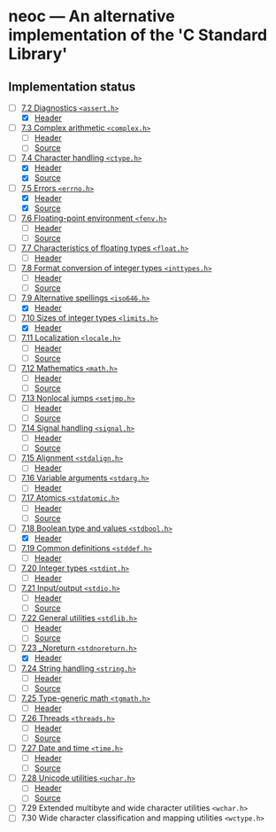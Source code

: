 # neoc — An alternative implementation of the 'C Standard Library'

## Implementation status

- [ ] [7.2 Diagnostics `<assert.h>`](assert/README.md)
  - [x] [Header](../include/assert.h)
- [ ] [7.3 Complex arithmetic `<complex.h>`](complex/README.md)
  - [ ] [Header](../include/complex.h)
  - [ ] [Source](complex)
- [ ] [7.4 Character handling `<ctype.h>`](ctype/README.md)
  - [x] [Header](../include/ctype.h)
  - [x] [Source](ctype)
- [ ] [7.5 Errors `<errno.h>`](errno/README.md)
  - [x] [Header](../include/errno.h)
  - [x] [Source](errno)
- [ ] [7.6 Floating-point environment `<fenv.h>`](fenv/README.md)
  - [ ] [Header](../include/fenv.h)
  - [ ] [Source](fenv)
- [ ] [7.7 Characteristics of floating types `<float.h>`](float/README.md)
  - [ ] [Header](../include/float.h)
- [ ] [7.8 Format conversion of integer types `<inttypes.h>`](inttypes/README.md)
  - [ ] [Header](../include/inttypes.h)
  - [ ] [Source](inttypes)
- [ ] [7.9 Alternative spellings `<iso646.h>`](iso646/README.md)
  - [x] [Header](../include/iso646.h)
- [ ] [7.10 Sizes of integer types `<limits.h>`](limits/README.md)
  - [x] [Header](../include/limits.h)
- [ ] [7.11 Localization `<locale.h>`](locale/README.md)
  - [ ] [Header](../include/locale.h)
  - [ ] [Source](locale)
- [ ] [7.12 Mathematics `<math.h>`](math/README.md)
  - [ ] [Header](../include/math.h)
  - [ ] [Source](math)
- [ ] [7.13 Nonlocal jumps `<setjmp.h>`](setjmp/README.md)
  - [ ] [Header](../include/setjmp.h)
  - [ ] [Source](setjmp)
- [ ] [7.14 Signal handling `<signal.h>`](signal/README.md)
  - [ ] [Header](../include/signal.h)
  - [ ] [Source](signal)
- [ ] [7.15 Alignment `<stdalign.h>`](stdalign/README.md)
  - [ ] [Header](../include/stdalign.h)
- [ ] [7.16 Variable arguments `<stdarg.h>`](stdarg/README.md)
  - [ ] [Header](../include/stdarg.h)
- [ ] [7.17 Atomics `<stdatomic.h>`](stdatomic/README.md)
  - [ ] [Header](../include/stdatomic.h)
  - [ ] [Source](stdatomic)
- [ ] [7.18 Boolean type and values `<stdbool.h>`](stdbool/README.md)
  - [x] [Header](../include/stdbool.h)
- [ ] [7.19 Common definitions `<stddef.h>`](stddef/README.md)
  - [ ] [Header](../include/stddef.h)
- [ ] [7.20 Integer types `<stdint.h>`](stdint/README.md)
  - [ ] [Header](../include/stdint.h)
- [ ] [7.21 Input/output `<stdio.h>`](stdio/README.md)
  - [ ] [Header](../include/stdio.h)
  - [ ] [Source](stdio)
- [ ] [7.22 General utilities `<stdlib.h>`](stdlib/README.md)
  - [ ] [Header](../include/stdlib.h)
  - [ ] [Source](stdlib)
- [ ] [7.23 _Noreturn `<stdnoreturn.h>`](stdnoreturn/README.md)
  - [x] [Header](../include/stdnoreturn.h)
- [ ] [7.24 String handling `<string.h>`](string/README.md)
  - [ ] [Header](../include/string.h)
  - [ ] [Source](string)
- [ ] [7.25 Type-generic math `<tgmath.h>`](tgmath/README.md)
  - [ ] [Header](../include/tgmath.h)
- [ ] [7.26 Threads `<threads.h>`](threads/README.md)
  - [ ] [Header](../include/threads.h)
  - [ ] [Source](threads)
- [ ] [7.27 Date and time `<time.h>`](time/README.md)
  - [ ] [Header](../include/time.h)
  - [ ] [Source](time)
- [ ] [7.28 Unicode utilities `<uchar.h>`](uchar/README.md)
  - [ ] [Header](../include/uchar.h)
  - [ ] [Source](uchar)
- [ ] 7.29 Extended multibyte and wide character utilities `<wchar.h>`
- [ ] 7.30 Wide character classification and mapping utilities `<wctype.h>`
